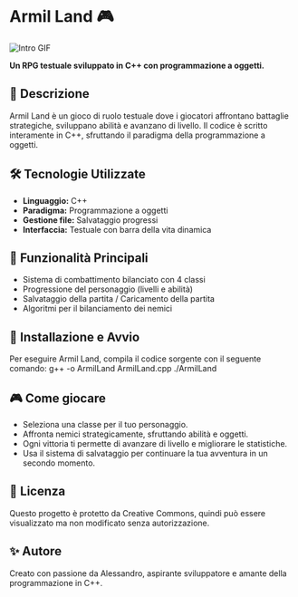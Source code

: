 # Armil Land 🎮

![Intro GIF](images/ClipArmilLand.gif)

**Un RPG testuale sviluppato in C++ con programmazione a oggetti.**

## 🔹 Descrizione
Armil Land è un gioco di ruolo testuale dove i giocatori affrontano battaglie strategiche, sviluppano abilità e avanzano di livello. Il codice è scritto interamente in C++, sfruttando il paradigma della programmazione a oggetti.

## 🛠 Tecnologie Utilizzate
- **Linguaggio:** C++
- **Paradigma:** Programmazione a oggetti
- **Gestione file:** Salvataggio progressi
- **Interfaccia:** Testuale con barra della vita dinamica

## 🎯 Funzionalità Principali
- Sistema di combattimento bilanciato con 4 classi
- Progressione del personaggio (livelli e abilità)
- Salvataggio della partita / Caricamento della partita
- Algoritmi per il bilanciamento dei nemici

## 🚀 Installazione e Avvio
Per eseguire Armil Land, compila il codice sorgente con il seguente comando:
g++ -o ArmilLand ArmilLand.cpp
./ArmilLand

## 🎮 Come giocare
- Seleziona una classe per il tuo personaggio.
- Affronta nemici strategicamente, sfruttando abilità e oggetti.
- Ogni vittoria ti permette di avanzare di livello e migliorare le statistiche.
- Usa il sistema di salvataggio per continuare la tua avventura in un secondo momento.

## 📜 Licenza
Questo progetto è protetto da Creative Commons, quindi può essere visualizzato ma non modificato senza autorizzazione.

## ✨ Autore
Creato con passione da Alessandro, aspirante sviluppatore e amante della programmazione in C++.
